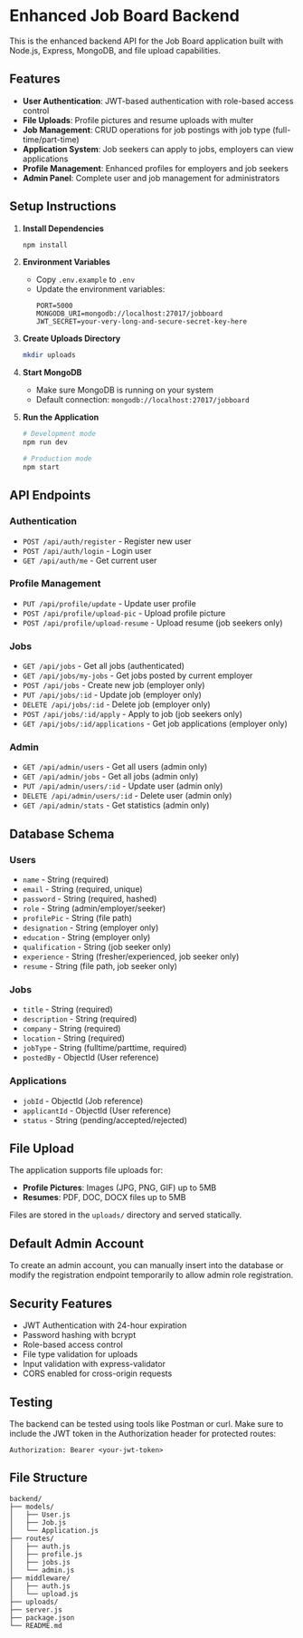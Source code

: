 # Enhanced Job Board Backend

This is the enhanced backend API for the Job Board application built with Node.js, Express, MongoDB, and file upload capabilities.

## Features

- **User Authentication**: JWT-based authentication with role-based access control
- **File Uploads**: Profile pictures and resume uploads with multer
- **Job Management**: CRUD operations for job postings with job type (full-time/part-time)
- **Application System**: Job seekers can apply to jobs, employers can view applications
- **Profile Management**: Enhanced profiles for employers and job seekers
- **Admin Panel**: Complete user and job management for administrators

## Setup Instructions

1. **Install Dependencies**
   ```bash
   npm install
   ```

2. **Environment Variables**
   - Copy `.env.example` to `.env`
   - Update the environment variables:
     ```
     PORT=5000
     MONGODB_URI=mongodb://localhost:27017/jobboard
     JWT_SECRET=your-very-long-and-secure-secret-key-here
     ```

3. **Create Uploads Directory**
   ```bash
   mkdir uploads
   ```

4. **Start MongoDB**
   - Make sure MongoDB is running on your system
   - Default connection: `mongodb://localhost:27017/jobboard`

5. **Run the Application**
   ```bash
   # Development mode
   npm run dev
   
   # Production mode
   npm start
   ```

## API Endpoints

### Authentication
- `POST /api/auth/register` - Register new user
- `POST /api/auth/login` - Login user
- `GET /api/auth/me` - Get current user

### Profile Management
- `PUT /api/profile/update` - Update user profile
- `POST /api/profile/upload-pic` - Upload profile picture
- `POST /api/profile/upload-resume` - Upload resume (job seekers only)

### Jobs
- `GET /api/jobs` - Get all jobs (authenticated)
- `GET /api/jobs/my-jobs` - Get jobs posted by current employer
- `POST /api/jobs` - Create new job (employer only)
- `PUT /api/jobs/:id` - Update job (employer only)
- `DELETE /api/jobs/:id` - Delete job (employer only)
- `POST /api/jobs/:id/apply` - Apply to job (job seekers only)
- `GET /api/jobs/:id/applications` - Get job applications (employer only)

### Admin
- `GET /api/admin/users` - Get all users (admin only)
- `GET /api/admin/jobs` - Get all jobs (admin only)
- `PUT /api/admin/users/:id` - Update user (admin only)
- `DELETE /api/admin/users/:id` - Delete user (admin only)
- `GET /api/admin/stats` - Get statistics (admin only)

## Database Schema

### Users
- `name` - String (required)
- `email` - String (required, unique)
- `password` - String (required, hashed)
- `role` - String (admin/employer/seeker)
- `profilePic` - String (file path)
- `designation` - String (employer only)
- `education` - String (employer only)
- `qualification` - String (job seeker only)
- `experience` - String (fresher/experienced, job seeker only)
- `resume` - String (file path, job seeker only)

### Jobs
- `title` - String (required)
- `description` - String (required)
- `company` - String (required)
- `location` - String (required)
- `jobType` - String (fulltime/parttime, required)
- `postedBy` - ObjectId (User reference)

### Applications
- `jobId` - ObjectId (Job reference)
- `applicantId` - ObjectId (User reference)
- `status` - String (pending/accepted/rejected)

## File Upload

The application supports file uploads for:
- **Profile Pictures**: Images (JPG, PNG, GIF) up to 5MB
- **Resumes**: PDF, DOC, DOCX files up to 5MB

Files are stored in the `uploads/` directory and served statically.

## Default Admin Account

To create an admin account, you can manually insert into the database or modify the registration endpoint temporarily to allow admin role registration.

## Security Features

- JWT Authentication with 24-hour expiration
- Password hashing with bcrypt
- Role-based access control
- File type validation for uploads
- Input validation with express-validator
- CORS enabled for cross-origin requests

## Testing

The backend can be tested using tools like Postman or curl. Make sure to include the JWT token in the Authorization header for protected routes:

```
Authorization: Bearer <your-jwt-token>
```

## File Structure

```
backend/
├── models/
│   ├── User.js
│   ├── Job.js
│   └── Application.js
├── routes/
│   ├── auth.js
│   ├── profile.js
│   ├── jobs.js
│   └── admin.js
├── middleware/
│   ├── auth.js
│   └── upload.js
├── uploads/
├── server.js
├── package.json
└── README.md
```
